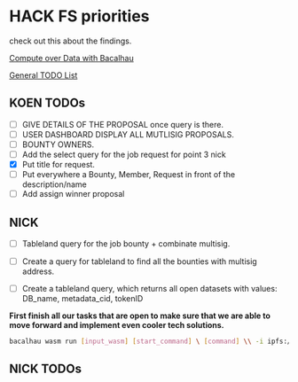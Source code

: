 # HACK FS priorities

check out this about the findings. 

[Compute over Data with Bacalhau](https://www.notion.so/Compute-over-Data-with-Bacalhau-f77bb4b3592341f4ac4a36a140ebea38)

[General TODO List](https://www.notion.so/General-TODO-List-95ce02c6be964429b8b4cdfd9f71576e)

## KOEN TODOs

- [ ]  GIVE DETAILS OF THE PROPOSAL once query is there. 
- [ ]  USER DASHBOARD DISPLAY ALL MUTLISIG PROPOSALS. 
- [ ]  BOUNTY OWNERS.
- [ ]  Add the select query for the job request  for point 3 nick
- [x]  Put title for request. 
- [ ]  Put everywhere a Bounty, Member, Request in front of the description/name
- [ ]  Add assign winner proposal

## NICK 
- [ ]  Tableland query for the job bounty + combinate multisig. 
- [ ]  Create a query for tableland to find all the bounties with multisig address. 
- [ ]  Create a tableland query, which returns all open datasets with values: DB_name, metadata_cid, tokenID




**First finish all our tasks that are open to make sure that we are able to move forward and implement even cooler tech solutions.** 

```bash
bacalhau wasm run [input_wasm] [start_command] \ [command] \\ -i ipfs://[input_cid_dir]
```

## NICK TODOs
